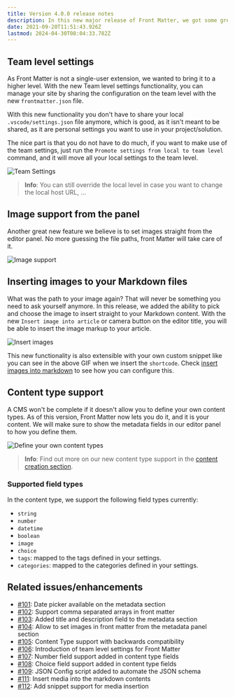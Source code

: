 ```yaml
---
title: Version 4.0.0 release notes
description: In this new major release of Front Matter, we got some great new features to announce to you.
date: 2021-09-20T11:51:43.926Z
lastmod: 2024-04-30T08:04:33.782Z
---
```


## Team level settings

As Front Matter is not a single-user extension, we wanted to bring it to a higher level. With the new Team level settings functionality, you can manage your site by sharing the configuration on the team level with the new `frontmatter.json` file.

With this new functionality you don't have to share your local `.vscode/settings.json` file anymore, which is good, as it isn't meant to be shared, as it are personal settings you want to use in your project/solution.

The nice part is that you do not have to do much, if you want to make use of the team settings, just run the `Promote settings from local to team level` command, and it will move all your local settings to the team level.

![Team Settings](/releases/v4_0_0/team-settings.png)

> **Info**: You can still override the local level in case you want to change the local host URL, ...

## Image support from the panel

Another great new feature we believe is to set images straight from the editor panel. No more guessing the file paths, front Matter will take care of it.

![Image support](/releases/v4_0_0/image-support.gif)

## Inserting images to your Markdown files

What was the path to your image again? That will never be something you need to ask yourself anymore. In this release, we added the ability to pick and choose the image to insert straight to your Markdown content. With the new `Insert image into article` or camera button on the editor title, you will be able to insert the image markup to your article.

![Insert images](/releases/v4_0_0/insert-images.gif)

This new functionality is also extensible with your own custom snippet like you can see in the above GIF when we insert the `shortcode`. Check [insert images into markdown](/docs/markdown#insert-images) to see how you can configure this.

## Content type support

A CMS won't be complete if it doesn't allow you to define your own content types. As of this version, Front Matter now lets you do it, and it is your content. We will make sure to show the metadata fields in our editor panel to how you define them.

![Define your own content types](/releases/v4_0_0/content-type.png)

> **Info**: Find out more on our new content type support in the [content creation section](/docs/content-creation).

### Supported field types

In the content type, we support the following field types currently:

- `string`
- `number`
- `datetime`
- `boolean`
- `image`
- `choice`
- `tags`: mapped to the tags defined in your settings.
- `categories`: mapped to the categories defined in your settings.

## Related issues/enhancements

- [#101](https://github.com/estruyf/vscode-front-matter/issues/101): Date picker available on the metadata section
- [#102](https://github.com/estruyf/vscode-front-matter/issues/102): Support comma separated arrays in front matter
- [#103](https://github.com/estruyf/vscode-front-matter/issues/103): Added title and description field to the metadata section
- [#104](https://github.com/estruyf/vscode-front-matter/issues/104): Allow to set images in front matter from the metadata panel section
- [#105](https://github.com/estruyf/vscode-front-matter/issues/105): Content Type support with backwards compatibility
- [#106](https://github.com/estruyf/vscode-front-matter/issues/106): Introduction of team level settings for Front Matter
- [#107](https://github.com/estruyf/vscode-front-matter/issues/107): Number field support added in content type fields
- [#108](https://github.com/estruyf/vscode-front-matter/issues/108): Choice field support added in content type fields
- [#109](https://github.com/estruyf/vscode-front-matter/issues/109): JSON Config script added to automate the JSON schema
- [#111](https://github.com/estruyf/vscode-front-matter/issues/111): Insert media into the markdown contents
- [#112](https://github.com/estruyf/vscode-front-matter/issues/112): Add snippet support for media insertion
